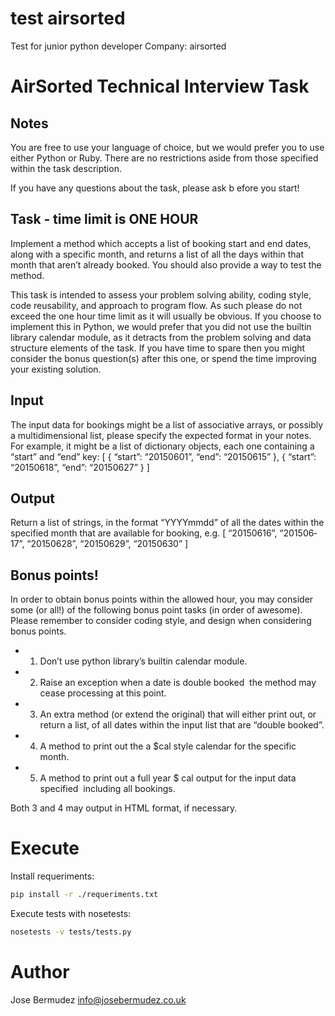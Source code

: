 # test airsorted

Test for junior python developer
Company: airsorted

# AirSorted Technical Interview Task
## Notes
You are free to use your language of choice, but we would prefer you to use either Python or Ruby. There are no restrictions aside from those specified within the task description.

If you have any questions about the task, please ask b efore you start!

## Task ‐ time limit is ONE HOUR

Implement a method which accepts a list of booking start and end dates, along with a specific month, and returns a list of all the days within that month that aren’t already booked. You should also provide a way to test the method.

This task is intended to assess your problem solving ability, coding style, code reusability, and approach to program flow. As such please do not exceed the one hour time limit as it will usually be obvious. If you choose to implement this in Python, we would prefer that you did not use the built­in library calendar module, as it detracts from the problem solving and data structure elements of the task. If you have time to spare then you might consider the bonus question(s) after this one, or spend the time improving your existing solution.

## Input
The input data for bookings might be a list of associative arrays, or possibly a multi­dimensional list, please specify the expected format in your notes. For example, it might be a list of dictionary objects, each one containing a “start” and “end” key:
  [
    {
      “start”: “2015­06­01”,
      “end”: “2015­06­15”
    },
    {
      “start”: “2015­06­18”,
      “end”: “2015­06­27”
    }
  ]

## Output
Return a list of strings, in the format “YYYY­mm­dd” of all the dates within the specified month that are available for booking, e.g.
  [
    “2015­06­16”,
    “2015­06­17”,
    “2015­06­28”,
    “2015­06­29”,
    “2015­06­30”
  ]

## Bonus points!
In order to obtain bonus points within the allowed hour, you may consider some (or all!) of the following bonus point tasks (in order of awesome). Please remember to consider coding style, and design when considering bonus points.
  - 1. Don’t use python library’s built­in calendar module.
  - 2. Raise an exception when a date is double booked ­ the method may cease processing at this point.
  - 3. An extra method (or extend the original) that will either print out, or return a list, of all dates within the input list that are “double booked”.
  - 4. A method to print out the a  $cal style calendar for the specific month.
  - 5. A method to print out a full year $  cal output for the input data specified ­ including all bookings.

Both 3 and 4 may output in HTML format, if necessary.

# Execute
Install requeriments:
```sh
pip install -r ./requeriments.txt
```

Execute tests with nosetests:
```sh
nosetests -v tests/tests.py
```


# Author
Jose Bermudez
info@josebermudez.co.uk
